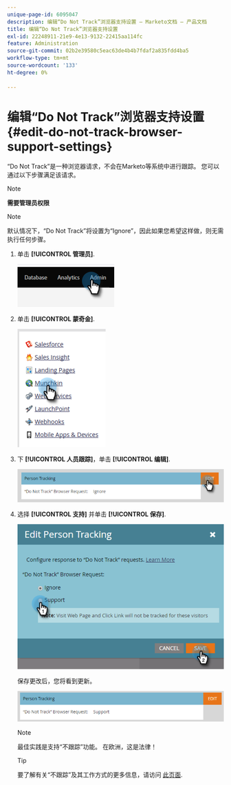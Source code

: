 ```yaml
---
unique-page-id: 6095047
description: 编辑“Do Not Track”浏览器支持设置 — Marketo文档 — 产品文档
title: 编辑“Do Not Track”浏览器支持设置
exl-id: 22248911-21e9-4e13-9132-22415aa114fc
feature: Administration
source-git-commit: 02b2e39580c5eac63de4b4b7fdaf2a835fdd4ba5
workflow-type: tm+mt
source-wordcount: '133'
ht-degree: 0%

---
```


# 编辑“Do Not Track”浏览器支持设置 {#edit-do-not-track-browser-support-settings}

“Do Not Track”是一种浏览器请求，不会在Marketo等系统中进行跟踪。 您可以通过以下步骤满足该请求。

>[!NOTE]
>
>**需要管理员权限**

>[!NOTE]
>
>默认情况下，“Do Not Track”将设置为“Ignore”，因此如果您希望这样做，则无需执行任何步骤。

1. 单击 **[!UICONTROL 管理员]**.

   ![](assets/edit-do-not-track-browser-support-settings-1.png)

1. 单击 **[!UICONTROL 蒙奇金]**.

   ![](assets/edit-do-not-track-browser-support-settings-2.png)

1. 下 **[!UICONTROL 人员跟踪]**，单击 **[!UICONTROL 编辑]**.

   ![](assets/edit-do-not-track-browser-support-settings-3.png)

1. 选择 **[!UICONTROL 支持]** 并单击 **[!UICONTROL 保存]**.

   ![](assets/edit-do-not-track-browser-support-settings-4.png)

   保存更改后，您将看到更新。

   ![](assets/edit-do-not-track-browser-support-settings-5.png)

   >[!NOTE]
   >
   >最佳实践是支持“不跟踪”功能。 在欧洲，这是法律！

   >[!TIP]
   >
   >要了解有关“不跟踪”及其工作方式的更多信息，请访问 [此页面](https://en.wikipedia.org/wiki/Do_Not_Track).
